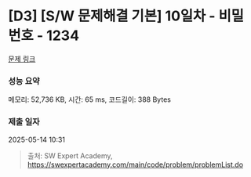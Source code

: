# [D3] [S/W 문제해결 기본] 10일차 - 비밀번호 - 1234 

[문제 링크](https://swexpertacademy.com/main/code/problem/problemDetail.do?contestProbId=AV14_DEKAJcCFAYD) 

### 성능 요약

메모리: 52,736 KB, 시간: 65 ms, 코드길이: 388 Bytes

### 제출 일자

2025-05-14 10:31



> 출처: SW Expert Academy, https://swexpertacademy.com/main/code/problem/problemList.do